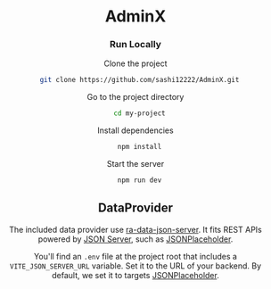 <div align="center">
   <h1>AdminX</h1>

### Run Locally

Clone the project

```bash
  git clone https://github.com/sashi12222/AdminX.git
```

Go to the project directory

```bash
  cd my-project
```

Install dependencies

```bash
  npm install
```

Start the server

```bash
  npm run dev
```

## DataProvider

The included data provider use [ra-data-json-server](https://github.com/marmelab/react-admin/tree/master/packages/ra-data-json-server). It fits REST APIs powered by [JSON Server](https://github.com/typicode/json-server), such as [JSONPlaceholder](https://jsonplaceholder.typicode.com/).

You'll find an `.env` file at the project root that includes a `VITE_JSON_SERVER_URL` variable. Set it to the URL of your backend. By default, we set it to targets [JSONPlaceholder](https://jsonplaceholder.typicode.com/).

</div>
